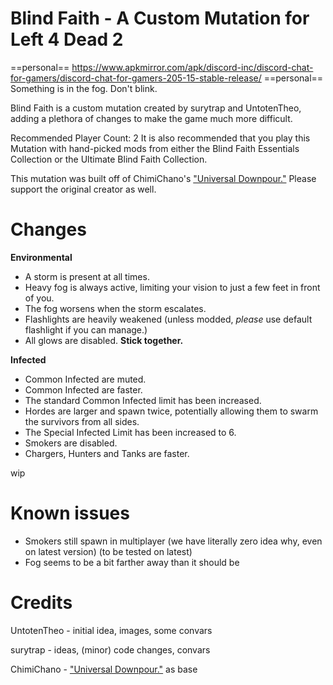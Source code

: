 # Blind Faith - A Custom Mutation for Left 4 Dead 2
==personal==
https://www.apkmirror.com/apk/discord-inc/discord-chat-for-gamers/discord-chat-for-gamers-205-15-stable-release/
==personal==
Something is in the fog. Don't blink.

Blind Faith is a custom mutation created by surytrap and UntotenTheo, adding a plethora of changes to make the game much more difficult.

Recommended Player Count: 2
It is also recommended that you play this Mutation with hand-picked mods from either the Blind Faith Essentials Collection or the Ultimate Blind Faith Collection.

This mutation was built off of ChimiChano's ["Universal Downpour."](https://steamcommunity.com/sharedfiles/filedetails/?id=3038247005) Please support the original creator as well.

# Changes
**Environmental**
- A storm is present at all times.
- Heavy fog is always active, limiting your vision to just a few feet in front of you.
 - The fog worsens when the storm escalates.
- Flashlights are heavily weakened (unless modded, _please_ use default flashlight if you can manage.)
- All glows are disabled. **Stick together.**

**Infected**
- Common Infected are muted.
- Common Infected are faster.
- The standard Common Infected limit has been increased.
- Hordes are larger and spawn twice, potentially allowing them to swarm the survivors from all sides.
- The Special Infected Limit has been increased to 6.
- Smokers are disabled.
- Chargers, Hunters and Tanks are faster.

wip

# Known issues
- Smokers still spawn in multiplayer (we have literally zero idea why, even on latest version) (to be tested on latest)
- Fog seems to be a bit farther away than it should be

# Credits
UntotenTheo - initial idea, images, some convars

surytrap - ideas, (minor) code changes, convars

ChimiChano - ["Universal Downpour."](https://steamcommunity.com/sharedfiles/filedetails/?id=3038247005) as base
